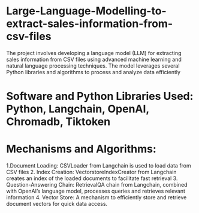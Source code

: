 # Large-Language-Modelling-to-extract-sales-information-from-csv-files
 The project involves developing a language model (LLM) for extracting sales information from CSV files using advanced machine learning and natural language processing techniques. The model leverages several Python libraries and algorithms to process and analyze data efficiently

# Software and Python Libraries Used: Python, Langchain, OpenAI, Chromadb, Tiktoken
# Mechanisms and Algorithms: 
1.Document Loading: CSVLoader from Langchain is used to load data from CSV files
2. Index Creation: VectorstoreIndexCreator from Langchain
creates an index of the loaded documents to facilitate fast retrieval
3. Question-Answering
Chain: RetrievalQA chain from Langchain, combined with OpenAI’s language model,
processes queries and retrieves relevant information
4. Vector Store: A mechanism to
efficiently store and retrieve document vectors for quick data access.

